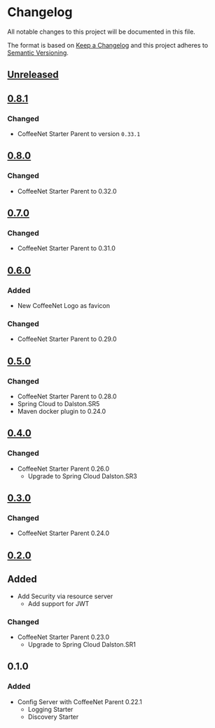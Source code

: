 # Changelog 
All notable changes to this project will be documented in this file.

The format is based on [Keep a Changelog](http://keepachangelog.com/en/1.0.0/)
and this project adheres to [Semantic Versioning](http://semver.org/spec/v2.0.0.html).

## [Unreleased]


## [0.8.1]
### Changed
- CoffeeNet Starter Parent to version `0.33.1`


## [0.8.0]
### Changed
- CoffeeNet Starter Parent to 0.32.0


## [0.7.0]
### Changed
- CoffeeNet Starter Parent to 0.31.0


## [0.6.0]
### Added
- New CoffeeNet Logo as favicon

### Changed
- CoffeeNet Starter Parent to 0.29.0


## [0.5.0]
### Changed
- CoffeeNet Starter Parent to 0.28.0
- Spring Cloud to Dalston.SR5
- Maven docker plugin to 0.24.0


## [0.4.0]
### Changed
- CoffeeNet Starter Parent 0.26.0
  - Upgrade to Spring Cloud Dalston.SR3


## [0.3.0]
### Changed
- CoffeeNet Starter Parent 0.24.0


## [0.2.0]
## Added
- Add Security via resource server
  - Add support for JWT

### Changed
- CoffeeNet Starter Parent 0.23.0
  - Upgrade to Spring Cloud Dalston.SR1


## 0.1.0
### Added
- Config Server with CoffeeNet Parent 0.22.1
  - Logging Starter
  - Discovery Starter
  
[Unreleased]: https://github.com/coffeenet/coffeenet-config-server/compare/config-server-0.8.1...HEAD
[0.8.1]: https://github.com/coffeenet/coffeenet-config-server/compare/config-server-0.8.0...config-server-0.8.1
[0.8.0]: https://github.com/coffeenet/coffeenet-config-server/compare/config-server-0.7.0...config-server-0.8.0
[0.7.0]: https://github.com/coffeenet/coffeenet-config-server/compare/config-server-0.6.0...config-server-0.7.0
[0.6.0]: https://github.com/coffeenet/coffeenet-config-server/compare/config-server-0.5.0...config-server-0.6.0
[0.5.0]: https://github.com/coffeenet/coffeenet-config-server/compare/config-server-0.4.0...config-server-0.5.0
[0.4.0]: https://github.com/coffeenet/coffeenet-config-server/compare/config-server-0.3.0...config-server-0.4.0
[0.3.0]: https://github.com/coffeenet/coffeenet-config-server/compare/config-server-0.2.0...config-server-0.3.0
[0.2.0]: https://github.com/coffeenet/coffeenet-config-server/compare/config-server-0.1.0...config-server-0.2.0

